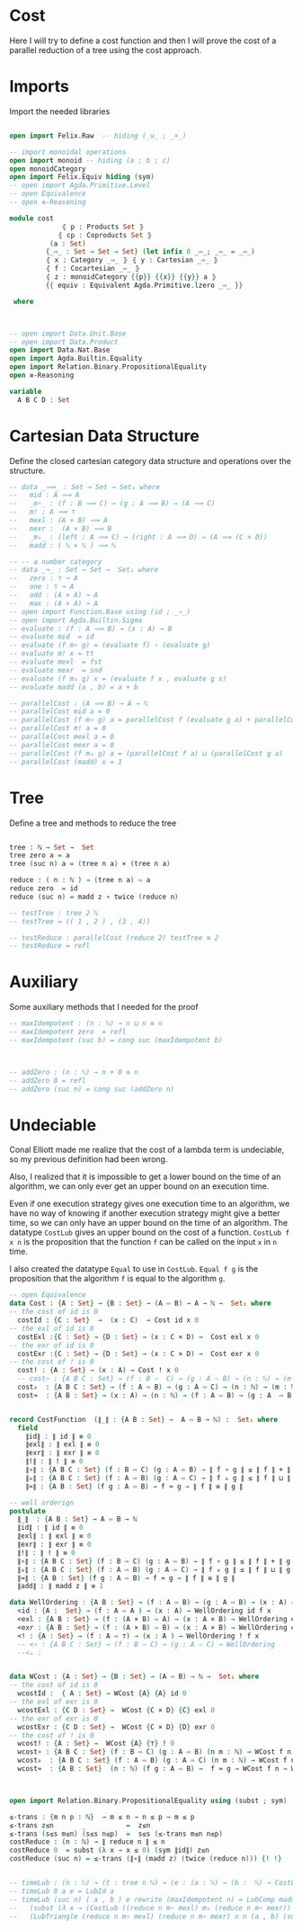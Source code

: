 # Cost

Here I will try to define a cost function and then I will prove the cost of a parallel reduction of a tree using the cost approach.



# Imports
Import the needed libraries

```agda

open import Felix.Raw  -- hiding (_⊎_ ; _×_)
```



```agda
-- import monoidal operations
open import monoid -- hiding (a ; b ; c)
open monoidCategory
open import Felix.Equiv hiding (sym)
-- open import Agda.Primitive.Level
-- open Equivalence
-- open ≡-Reasoning

module cost
             ⦃ p : Products Set ⦄
            ⦃ cp : Coproducts Set ⦄
          (a : Set)
         {_⇨_ : Set → Set → Set} (let infix 0 _⇨_; _⇨_ = _⇨_)
         ⦃ x : Category _⇨_ ⦄ ⦃ y : Cartesian _⇨_ ⦄
         ⦃ f : Cocartesian _⇨_ ⦄
         ⦃ z : monoidCategory {{p}} {{x}} {{y}} a ⦄
         {{ equiv : Equivalent Agda.Primitive.lzero _⇨_ }}

 where



-- open import Data.Unit.Base
-- open import Data.Product
open import Data.Nat.Base
open import Agda.Builtin.Equality
open import Relation.Binary.PropositionalEquality
open ≡-Reasoning

variable
  A B C D : Set
```
# Cartesian Data Structure

Define the closed cartesian category data structure and operations over the structure.
```agda
-- data _⟹_ : Set → Set → Set₁ where
--   mid : A ⟹ A
--   _m∘_ : (f : B ⟹ C) → (g : A ⟹ B) → (A ⟹ C)
--   m! : A ⟹ ⊤
--   mexl : (A × B) ⟹ A
--   mexr :  (A × B) ⟹ B
--   _m▵_ : (left : A ⟹ C) → (right : A ⟹ D) → (A ⟹ (C × D))
--   madd : ( ℕ × ℕ ) ⟹ ℕ

-- -- a number category
-- data _↝_ : Set → Set →  Set₁ where
--   zero : ⊤ ↝ A
--   one : ⊤ ↝ A
--   add : (A × A) ↝ A
--   max : (A × A) ↝ A
-- open import Function.Base using (id ; _∘_)
-- open import Agda.Builtin.Sigma
-- evaluate : (f : A ⟹ B) → (x : A) → B
-- evaluate mid  = id
-- evaluate (f m∘ g) = (evaluate f) ∘ (evaluate g)
-- evaluate m! x = tt
-- evaluate mexl  = fst
-- evaluate mexr  = snd
-- evaluate (f m▵ g) x = (evaluate f x , evaluate g x)
-- evaluate madd (a , b) = a + b

-- parallelCost : (A ⟹ B) → A → ℕ
-- parallelCost mid a = 0
-- parallelCost (f m∘ g) a = parallelCost f (evaluate g a) + parallelCost g a
-- parallelCost m! a = 0
-- parallelCost mexl a = 0
-- parallelCost mexr a = 0
-- parallelCost (f m▵ g) a = (parallelCost f a) ⊔ (parallelCost g a)
-- parallelCost (madd) x = 1


```

# Tree
Define a tree and methods to reduce the tree

```agda

tree : ℕ → Set →  Set
tree zero a = a
tree (suc n) a = (tree n a) × (tree n a)

reduce : ( n : ℕ ) → (tree n a) ⇨ a
reduce zero  = id
reduce (suc n) = madd z ∘ twice (reduce n)

-- testTree : tree 2 ℕ
-- testTree = (( 1 , 2 ) , (3 , 4))

-- testReduce : parallelCost (reduce 2) testTree ≡ 2
-- testReduce = refl
```
# Auxiliary
Some auxiliary methods that I needed for the proof

```agda
-- maxIdempotent : (n : ℕ) → n ⊔ n ≡ n
-- maxIdempotent zero  = refl
-- maxIdempotent (suc b) = cong suc (maxIdempotent b)



-- addZero : (n : ℕ) → n + 0 ≡ n
-- addZero 0 = refl
-- addZero (suc n) = cong suc (addZero n)
```


# Undeciable

Conal Elliott made me realize that the cost of a lambda term is undeciable, so my previous definition had been wrong.


Also, I realized that it is impossible to get a lower bound on the time of an algorithm, we can only ever get an upper bound on an execution time.

Even if one execution strategy gives one execution time to an algorithm, we have no way of knowing if another execution strategy might give a better time, so we can only
have an upper bound on the time of an algorithm. The datatype `CostLub` gives an upper bound on the cost of a function. `CostLub f x n` is the proposition that the function `f`
can be called on the input `x` in `n` time.

I also created the datatype `Equal` to use in `CostLub`. `Equal f g` is the proposition that the algorithm `f` is equal to the algorithm `g`.


```agda
-- open Equivalence
data Cost : {A : Set} → {B : Set} → (A ⇨ B) → A → ℕ →  Set₁ where
-- the cost of id is 0
  costId : {C : Set}  →  (x : C)  → Cost id x 0
-- the exl of id is 0
  costExl :{C : Set} → {D : Set} → (x : C × D) →  Cost exl x 0
-- the exr of id is 0
  costExr :{C : Set} → {D : Set} → (x : C × D) →  Cost exr x 0
-- the cost of ! is 0
  cost! : {A : Set} → (x : A) → Cost ! x 0
  -- cost∘ : {A B C : Set} → (f : B ⇨  C) → (g : A ⇨ B) → (n : ℕ) → (m : ℕ) → (a : A)  → (x : Cost f (evaluate g a) n) → (y : Cost g a m) → Cost (f ∘ g) a (n + m)
  cost▵  : {A B C : Set} → (f : A ⇨ B) → (g : A ⇨ C) → (n : ℕ) → (m : ℕ) → (a : A)  (x : Cost f a n) → (y : Cost g a m) → Cost (f ▵ g) a (n ⊔ m)
  cost≈  : {A B : Set} → (x : A) → (n : ℕ) → (f : A ⇨ B) → (g : A  ⇨ B) →  f ≈ g → Cost f x n → Cost g x n


record CostFunction  (∥_∥ : {A B : Set} →  A ⇨ B → ℕ) :  Set₁ where
  field
    ∥id∥ : ∥ id ∥ ≡ 0
    ∥exl∥ : ∥ exl ∥ ≡ 0
    ∥exr∥ : ∥ exr ∥ ≡ 0
    ∥!∥ : ∥ ! ∥ ≡ 0
    ∥∘∥ : {A B C : Set} (f : B ⇨ C) (g : A ⇨ B) → ∥ f ∘ g ∥ ≤ ∥ f ∥ + ∥ g ∥
    ∥▵∥ : {A B C : Set} (f : A ⇨ B) (g : A ⇨ C) → ∥ f ▵ g ∥ ≤ ∥ f ∥ ⊔ ∥ g ∥
    ∥≈∥ : {A B : Set} (f g : A ⇨ B) → f ≈ g → ∥ f ∥ ≡ ∥ g ∥

-- well orderign
postulate
  ∥_∥  : {A B : Set} → A ⇨ B → ℕ
  ∥id∥ : ∥ id ∥ ≡ 0
  ∥exl∥ : ∥ exl ∥ ≡ 0
  ∥exr∥ : ∥ exr ∥ ≡ 0
  ∥!∥ : ∥ ! ∥ ≡ 0
  ∥∘∥ : {A B C : Set} (f : B ⇨ C) (g : A ⇨ B) → ∥ f ∘ g ∥ ≤ ∥ f ∥ + ∥ g ∥
  ∥▵∥ : {A B C : Set} (f : A ⇨ B) (g : A ⇨ C) → ∥ f ▵ g ∥ ≤ ∥ f ∥ ⊔ ∥ g ∥
  ∥≈∥ : {A B : Set} (f g : A ⇨ B) → f ≈ g → ∥ f ∥ ≡ ∥ g ∥
  ∥add∥ : ∥ madd z ∥ ≡ 1

data WellOrdering : {A B : Set} → (f : A ⇨ B) → (g : A ⇨ B) → (x : A) → Set₁ where
  <id : {A :  Set} → (f : A ⇨ A ) → (x : A) → WellOrdering id f x
  <exl : {A B : Set} → (f : (A × B) ⇨ A) → (x : A × B) → WellOrdering exl f x
  <exr : {A B : Set} → (f : (A × B) ⇨ B) → (x : A × B) → WellOrdering exr f x
  <! : {A : Set} → (f : A ⇨ ⊤) → (x : A ) → WellOrdering ! f x
  -- <∘ : {A B C : Set} → (f : B ⇨ C) → (g : A ⇨ C) → WellOrdering
  --<▵ :


data WCost : {A : Set} → {B : Set} → (A ⇨ B) → ℕ →  Set₁ where
-- the cost of id is 0
  wcostId :  { A : Set} → WCost {A} {A} id 0
-- the exl of exr is 0
  wcostExl : {C D : Set} →  WCost {C × D} {C} exl 0
-- the exr of exr is 0
  wcostExr : {C D : Set} →  WCost {C × D} {D} exr 0
-- the cost of ! is 0
  wcost! : {A : Set} →  WCost {A} {⊤} ! 0
  wcost∘ : {A B C : Set} (f : B ⇨ C) (g : A ⇨ B) (n m : ℕ) → WCost f n → WCost g m → WCost (f ∘ g) (n + m)
  wcost▵  : {A B C : Set} (f : A ⇨ B) (g : A ⇨ C) (n m : ℕ) → WCost f n → WCost g m → WCost (f ▵ g) (n ⊔ m)
  wcost≈  : {A B : Set}  (n : ℕ) (f g : A ⇨ B) →  f ≈ g → WCost f n → WCost g n



open import Relation.Binary.PropositionalEquality using (subst ; sym)

≤-trans : {m n p : ℕ}  → m ≤ n → n ≤ p → m ≤ p
≤-trans z≤n       _          =  z≤n
≤-trans (s≤s m≤n) (s≤s n≤p)  =  s≤s (≤-trans m≤n n≤p)
costReduce : (n : ℕ) → ∥ reduce n ∥ ≤ n
costReduce 0  = subst (λ x → x ≤ 0) (sym ∥id∥) z≤n
costReduce (suc n) = ≤-trans (∥∘∥ (madd z) (twice (reduce n))) {! !}


-- timeLub : (n : ℕ) → (t : tree n ℕ) → (e : (a : ℕ) → (b :  ℕ) → CostLub madd ( a , b) 1) → CostLub (reduce n) t n
-- timeLub 0 a e = LubId a
-- timeLub (suc n) ( a , b ) e rewrite (maxIdempotent n) = LubComp madd ( (reduce n  m∘ mexl) m▵ (reduce n m∘ mexr)) 1 n (a , b) (e (evaluate (reduce n) a) (evaluate (reduce n) b))
--   (subst (λ x → (CostLub ((reduce n m∘ mexl) m▵ (reduce n m∘ mexr)) ( a , b ) x)) (maxIdempotent n)
--   (LubTriangle (reduce n m∘ mexl) (reduce n m∘ mexr) n n (a , b) (subst (λ x → CostLub (reduce n m∘ mexl) (a , b) x) (addZero n) ( LubComp (reduce n) mexl n 0 ((a , b)) (timeLub n a e) (LubExl ((a , b))))) (subst (λ x → CostLub (reduce n m∘ mexr) (a , b) x) (addZero n) (LubComp (reduce n) mexr n 0 ((a , b)) (timeLub n b e) (LubExr ( (a , b)))))))

```
